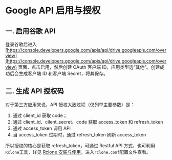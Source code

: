 # Google API 启用与授权

## 一. 启用谷歌 API

登录谷歌后进入
[https://console.developers.google.com/apis/api/drive.googleapis.com/overview](https://console.developers.google.com/apis/api/drive.googleapis.com/overview)
页面，点击启用，然后创建 OAuth 客户端
ID，应用类型选“其他”。创建成功后会生成客户端 ID 和客户端 Secret，将其保存。

## 二. 生成 API 授权码

对于第三方应用来说，API 授权大致过程（仅列举主要参数）是：

1. 通过 client_id 获取 code；
2. 通过 client_id、cilent_secret、code 获取 access_token 和 refresh_token
3. 通过 access_token 调用 API
4. 当 access_token 过期时，通过 refresh_token 刷新 access_token

所以授权的核心是获取 refresh_token，可通过 Restful API
方式，也可利用`Rclone`工具，详见
[Rclone 安装与使用](https://docs.zerg.cc/centos/get-started-of-rclone)，进入`rclone.conf`配置文件查看。
